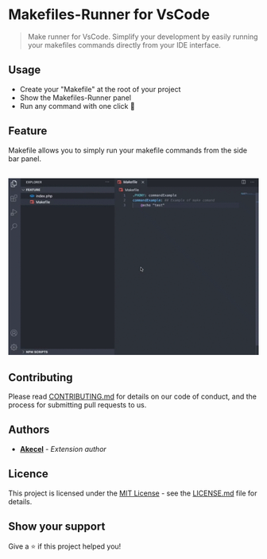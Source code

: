 # Makefiles-Runner for VsCode

>Make runner for VsCode. Simplify your development by easily running your makefiles commands directly from your IDE interface.

## Usage

- Create your "Makefile" at the root of your project
- Show the Makefiles-Runner panel
- Run any command with one click 🚀
  
## Feature

Makefile allows you to simply run your makefile commands from the side bar panel.

<br />

<img src="https://raw.githubusercontent.com/Akecel/makefiles-runner/main/assets/doc/feature.gif" alt="Usage demo" />

## Contributing

Please read [CONTRIBUTING.md](https://github.com/Akecel/makefiles-runner/tree/main/CONTRIBUTING.md) for details on our code of conduct, and the process for submitting pull requests to us.

## Authors

- [**Akecel**](https://github.com/Akecel) - *Extension author*

## Licence

This project is licensed under the [MIT License](https://opensource.org/licenses)  - see the [LICENSE.md](https://github.com/Akecel/makefiles-runner/blob/master/LICENSE) file for details.

## Show your support

Give a ⭐️ if this project helped you!
